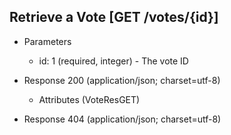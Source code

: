 ## Retrieve a Vote [GET /votes/{id}]

+ Parameters

    + id: 1 (required, integer) - The vote ID

+ Response 200 (application/json; charset=utf-8)

    + Attributes (VoteResGET)

+ Response 404 (application/json; charset=utf-8)

